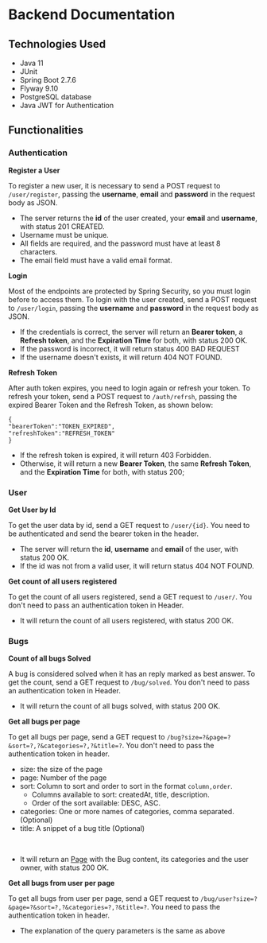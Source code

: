 # Backend Documentation

## Technologies Used
* Java 11
* JUnit
* Spring Boot 2.7.6
* Flyway 9.10
* PostgreSQL database
* Java JWT for Authentication

## Functionalities

### Authentication
**Register a User**

To register a new user, it is necessary to send a POST request to `/user/register`, passing the **username**, **email** and **password** in the request body as JSON.

* The server returns the **id** of the user created, your **email** and **username**, with status 201 CREATED.
* Username must be unique.
* All fields are required, and the password must have at least 8 characters.
* The email field must have a valid email format.

**Login**

Most of the endpoints are protected by Spring Security, so you must login before to access them.
To login with the user created, send a POST request to `/user/login`, passing the **username** and **password** in the request body as JSON.

* If the credentials is correct, the server will return an **Bearer token**, a **Refresh token**, and the **Expiration Time** for both, with status 200 OK.
* If the password is incorrect, it will return status 400 BAD REQUEST
* If the username doesn't exists, it will return 404 NOT FOUND.

**Refresh Token**

After auth token expires, you need to login again or refresh your token. To refresh your token, send a POST request to `/auth/refrsh`, passing the expired Bearer Token and the Refresh Token, as shown below:

```
{
"bearerToken":"TOKEN_EXPIRED",
"refreshToken":"REFRESH_TOKEN"
}
```

* If the refresh token is expired, it will return 403 Forbidden.
* Otherwise, it will return a new **Bearer Token**, the same **Refresh Token**, and the **Expiration Time** for both, with status 200;

### User

**Get User by Id**

To get the user data by id, send a GET request to `/user/{id}`. You need to be authenticated and send the bearer token in the header.

* The server will return the **id**, **username** and **email** of the user, with status 200 OK.
* If the id was not from a valid user, it will return status 404 NOT FOUND.

**Get count of all users registered** 

To get the count of all users registered, send a GET request to `/user/`. You don't need to pass an authentication token in Header.

* It will return the count of all users registered, with status 200 OK.

### Bugs

**Count of all bugs Solved**

A bug is considered solved when it has an reply marked as best answer. To get the count, send a GET request to `/bug/solved`. You don't need to pass an authentication token in Header.

* It will return the count of all bugs solved, with status 200 OK.

**Get all bugs per page**

To get all bugs per page, send a GET request to `/bug?size=?&page=?&sort=?,?&categories=?,?&title=?`. You don't need to pass the authentication token in header.
* size: the size of the page
* page: Number of the page
* sort: Column to sort and order to sort in the format `column,order`. 
  * Columns available to sort: createdAt, title, description.
  * Order of the sort available: DESC, ASC.
* categories: One or more names of categories, comma separated. (Optional)
* title: A snippet of a bug title (Optional)
<br>

* It will return an [Page](https://docs.spring.io/spring-data/commons/docs/current/api/org/springframework/data/domain/Page.html) with the Bug content, its categories and the user owner, with status 200 OK.

**Get all bugs from user per page**

To get all bugs from user per page, send a GET request to `/bug/user?size=?&page=?&sort=?,?&categories=?,?&title=?`. You need to pass the authentication token in header.

* The explanation of the query parameters is the same as above
